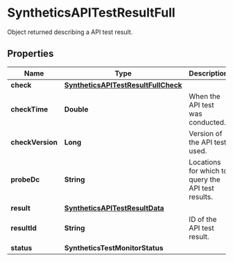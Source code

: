 

# SyntheticsAPITestResultFull

Object returned describing a API test result.
## Properties

Name | Type | Description | Notes
------------ | ------------- | ------------- | -------------
**check** | [**SyntheticsAPITestResultFullCheck**](SyntheticsAPITestResultFullCheck.md) |  |  [optional]
**checkTime** | **Double** | When the API test was conducted. |  [optional]
**checkVersion** | **Long** | Version of the API test used. |  [optional]
**probeDc** | **String** | Locations for which to query the API test results. |  [optional]
**result** | [**SyntheticsAPITestResultData**](SyntheticsAPITestResultData.md) |  |  [optional]
**resultId** | **String** | ID of the API test result. |  [optional]
**status** | **SyntheticsTestMonitorStatus** |  |  [optional]



